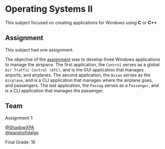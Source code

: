 # Operating Systems II

This subject focused on creating applications for Windows using **C** or **C++**.  

## Assignment

This subject had one assignment.  

The objective of the [assignment](Assignment.pdf) was to develop three Windows applications to manage the airspace. The first application, the `Control` serves as a global `Air Traffic Control (ATC)`, and is the GUI application that manages airports, and airplanes. The second application, the `Aviao` serves as the `Airplane`, and is a CLI application that manages where the airplane goes, and passengers. The last application, the `Passag` serves as a `Passenger`, and is a CLI application that manages the passenger.  

## Team

Assignment 1:  

[@ShadowXPA](https://github.com/ShadowXPA)  
[@leandrofidalgo](https://github.com/leandrofidalgo)  

Final Grade: 16  
